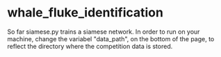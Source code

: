 # whale_fluke_identification

So far siamese.py trains a siamese network. In order to run on your machine, change the variabel "data_path", on the bottom of the page, to reflect the directory where the competition data is stored.
